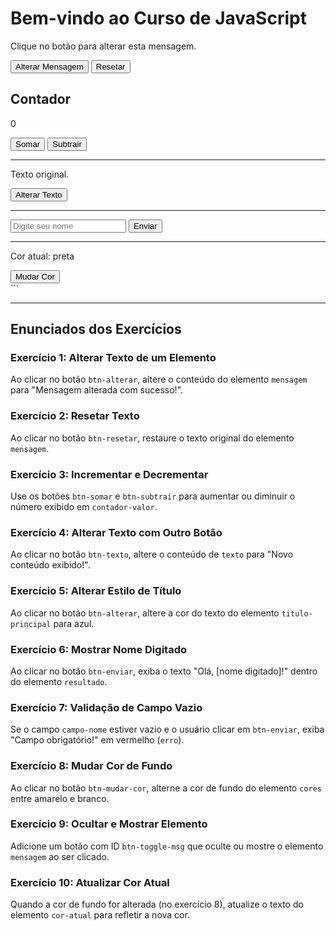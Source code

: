 
<!DOCTYPE html>
<html lang="pt-br">
<head>
  <meta charset="UTF-8">
  <meta name="viewport" content="width=device-width, initial-scale=1.0">
  <title>Exercícios DOM - getElementById</title>
  <style>
    .oculto { display: none; }
    .ativo { color: green; }
    .erro { color: red; }
  </style>
</head>
<body>
  <h1 id="titulo-principal">Bem-vindo ao Curso de JavaScript</h1>

  <p id="mensagem">Clique no botão para alterar esta mensagem.</p>

  <button id="btn-alterar">Alterar Mensagem</button>
  <button id="btn-resetar">Resetar</button>

  <div id="contador-area">
    <h2>Contador</h2>
    <p id="contador-valor">0</p>
    <button id="btn-somar">Somar</button>
    <button id="btn-subtrair">Subtrair</button>
  </div>

  <hr>

  <div id="caixa-texto">
    <p id="texto">Texto original.</p>
    <button id="btn-texto">Alterar Texto</button>
  </div>

  <hr>

  <div id="formulario">
    <input id="campo-nome" type="text" placeholder="Digite seu nome">
    <button id="btn-enviar">Enviar</button>
    <p id="resultado"></p>
  </div>

  <hr>

  <div id="cores">
    <p id="cor-atual">Cor atual: preta</p>
    <button id="btn-mudar-cor">Mudar Cor</button>
  </div>

  <script src="script.js"></script>
</body>
</html>
```

---

## Enunciados dos Exercícios

### Exercício 1: Alterar Texto de um Elemento
Ao clicar no botão `btn-alterar`, altere o conteúdo do elemento `mensagem` para "Mensagem alterada com sucesso!".

### Exercício 2: Resetar Texto
Ao clicar no botão `btn-resetar`, restaure o texto original do elemento `mensagem`.

### Exercício 3: Incrementar e Decrementar
Use os botões `btn-somar` e `btn-subtrair` para aumentar ou diminuir o número exibido em `contador-valor`.

### Exercício 4: Alterar Texto com Outro Botão
Ao clicar no botão `btn-texto`, altere o conteúdo de `texto` para "Novo conteúdo exibido!".

### Exercício 5: Alterar Estilo de Título
Ao clicar no botão `btn-alterar`, altere a cor do texto do elemento `titulo-principal` para azul.

### Exercício 6: Mostrar Nome Digitado
Ao clicar no botão `btn-enviar`, exiba o texto "Olá, [nome digitado]!" dentro do elemento `resultado`.

### Exercício 7: Validação de Campo Vazio
Se o campo `campo-nome` estiver vazio e o usuário clicar em `btn-enviar`, exiba "Campo obrigatório!" em vermelho (`erro`).

### Exercício 8: Mudar Cor de Fundo
Ao clicar no botão `btn-mudar-cor`, alterne a cor de fundo do elemento `cores` entre amarelo e branco.

### Exercício 9: Ocultar e Mostrar Elemento
Adicione um botão com ID `btn-toggle-msg` que oculte ou mostre o elemento `mensagem` ao ser clicado.

### Exercício 10: Atualizar Cor Atual
Quando a cor de fundo for alterada (no exercício 8), atualize o texto do elemento `cor-atual` para refletir a nova cor.
